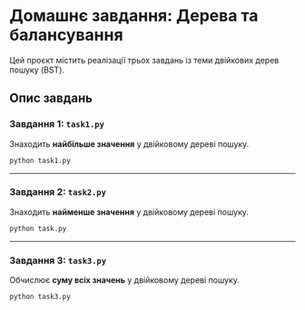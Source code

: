 # Домашнє завдання: Дерева та балансування 

Цей проєкт містить реалізації трьох завдань із теми двійкових дерев пошуку (BST).

##  Опис завдань

###  Завдання 1: `task1.py`

Знаходить **найбільше значення** у двійковому дереві пошуку.

```bash
python task1.py
```

---

###  Завдання 2: `task2.py`

Знаходить **найменше значення** у двійковому дереві пошуку.

```bash
python task.py
```

---

###  Завдання 3: `task3.py`

Обчислює **суму всіх значень** у двійковому дереві пошуку.

```bash
python task3.py
```


